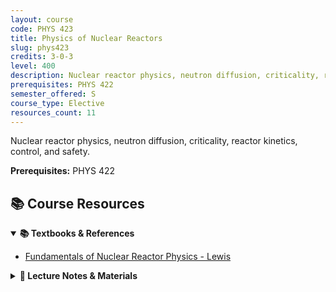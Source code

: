 ```yaml
---
layout: course
code: PHYS 423
title: Physics of Nuclear Reactors
slug: phys423
credits: 3-0-3
level: 400
description: Nuclear reactor physics, neutron diffusion, criticality, reactor kinetics, control, and safety.
prerequisites: PHYS 422
semester_offered: S
course_type: Elective
resources_count: 11
---
```


Nuclear reactor physics, neutron diffusion, criticality, reactor kinetics, control, and safety.

**Prerequisites:** PHYS 422

## 📚 Course Resources

<details open>
<summary><strong>📚 Textbooks & References</strong></summary>
<ul>
<li><a href="/assets/resources/electives/phys423/textbooks/Lewis, E. - Fundamentals of Nuclear Reactor Physics-Academic Press (2008).nosynch.pdf">Fundamentals of Nuclear Reactor Physics - Lewis</a></li>
</ul>
</details>

<details>
<summary><strong>📖 Lecture Notes & Materials</strong></summary>
<ul>
<li><a href="/assets/resources/electives/phys423/notes/Lewis.Ch01.Nuclear.Reactions.docx">Chapter 1 - Nuclear Reactions</a></li>
<li><a href="/assets/resources/electives/phys423/notes/Lewis.Ch02.Neutrons.Interactions.short.docx">Chapter 2 - Neutron Interactions</a></li>
<li><a href="/assets/resources/electives/phys423/notes/Lewis.HW.Ch03.Neutron Distributions in Energy.docx">Chapter 3 - Neutron Distributions in Energy (HW)</a></li>
<li><a href="/assets/resources/electives/phys423/notes/Lewis.HW.Ch.04.The Power Reactor Core(1).docx">Chapter 4 - The Power Reactor Core (HW)</a></li>
<li><a href="/assets/resources/electives/phys423/notes/Lewis.Notes.Ch05.Reactor Kinetics2(1).docx">Chapter 5 - Reactor Kinetics</a></li>
<li><a href="/assets/resources/electives/phys423/notes/Lewis.Notes.Ch06.Spatial Diffusion of Neutrons.docx">Chapter 6 - Spatial Diffusion of Neutrons</a></li>
<li><a href="/assets/resources/electives/phys423/notes/Lewis.Notes.Ch07.Neutron Distributions in Reactors(1).docx">Chapter 7 - Neutron Distributions in Reactors</a></li>
<li><a href="/assets/resources/electives/phys423/notes/Lewis.Notes.Ch08.Energy Transport(1).docx">Chapter 8 - Energy Transport</a></li>
<li><a href="/assets/resources/electives/phys423/notes/Lewis.Notes.Ch09m.Reactivity Feedback.docx">Chapter 9 - Reactivity Feedback</a></li>
<li><a href="/assets/resources/electives/phys423/notes/Lewis.Notes.Ch10.Long-Term Core Behavior.docx">Chapter 10 - Long-Term Core Behavior</a></li>
</ul>
</details>